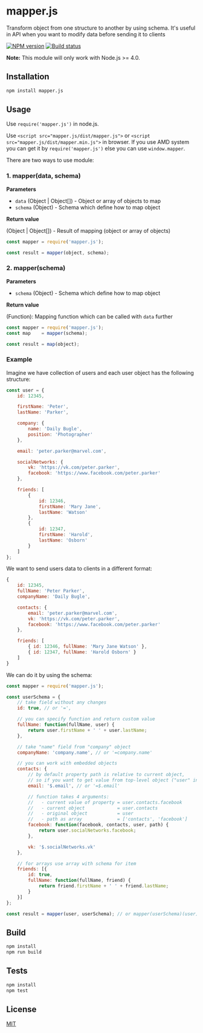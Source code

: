 # mapper.js

Transform object from one structure to another by using schema. It's useful in API when you want to modify data before sending it to clients

[![NPM version](https://img.shields.io/npm/v/mapper.js.svg)](https://npmjs.org/package/mapper.js)
[![Build status](https://img.shields.io/travis/Jokero/mapper.js.svg)](https://travis-ci.org/Jokero/mapper.js)

**Note:** This module will only work with Node.js >= 4.0.

## Installation

```sh
npm install mapper.js
```

## Usage

Use `require('mapper.js')` in node.js.

Use `<script src="mapper.js/dist/mapper.js">` or `<script src="mapper.js/dist/mapper.min.js">` in browser.
If you use AMD system you can get it by `require('mapper.js')` else you can use `window.mapper`.

There are two ways to use module:

### 1. mapper(data, schema)

**Parameters**

* `data` (Object | Object[]) - Object or array of objects to map
* `schema` (Object) - Schema which define how to map object

**Return value**

(Object | Object[]) - Result of mapping (object or array of objects)

```js
const mapper = require('mapper.js');

const result = mapper(object, schema);
```

### 2. mapper(schema)

**Parameters**

* `schema` (Object) - Schema which define how to map object

**Return value**

(Function): Mapping function which can be called with `data` further

```js
const mapper = require('mapper.js');
const map    = mapper(schema);

const result = map(object);
```

### Example

Imagine we have collection of users and each user object has the following structure:

```js
const user = {
    id: 12345,

    firstName: 'Peter',
    lastName: 'Parker',

    company: {
        name: 'Daily Bugle',
        position: 'Photographer'
    },

    email: 'peter.parker@marvel.com',

    socialNetworks: {
        vk: 'https://vk.com/peter.parker',
        facebook: 'https://www.facebook.com/peter.parker'
    },

    friends: [
        {
            id: 12346,
            firstName: 'Mary Jane',
            lastName: 'Watson'
        },
        {
            id: 12347,
            firstName: 'Harold',
            lastName: 'Osborn'
        }
    ]
};
```

We want to send users data to clients in a different format:

```js
{
    id: 12345,
    fullName: 'Peter Parker',
    companyName: 'Daily Bugle',

    contacts: {
        email: 'peter.parker@marvel.com',
        vk: 'https://vk.com/peter.parker',
        facebook: 'https://www.facebook.com/peter.parker'
    },

    friends: [
        { id: 12346, fullName: 'Mary Jane Watson' },
        { id: 12347, fullName: 'Harold Osborn' }
    ]
}
```

We can do it by using the schema:

```js
const mapper = require('mapper.js');

const userSchema = {
    // take field without any changes
    id: true, // or '=',

    // you can specify function and return custom value
    fullName: function(fullName, user) {
        return user.firstName + ' ' + user.lastName;
    },

    // take "name" field from "company" object
    companyName: 'company.name', // or '=company.name'

    // you can work with embedded objects
    contacts: {
        // by default property path is relative to current object,
        // so if you want to get value from top-level object ("user" in example) use "$"
        email: '$.email', // or '=$.email'

        // function takes 4 arguments:
        //   - current value of property = user.contacts.facebook
        //   - current object            = user.contacts
        //   - original object           = user
        //   - path as array             = ['contacts', 'facebook']
        facebook: function(facebook, contacts, user, path) {
            return user.socialNetworks.facebook;
        },

        vk: '$.socialNetworks.vk'
    },

    // for arrays use array with schema for item
    friends: [{
        id: true,
        fullName: function(fullName, friend) {
            return friend.firstName + ' ' + friend.lastName;
        }
    }]
};

const result = mapper(user, userSchema); // or mapper(userSchema)(user)
```

## Build

```sh
npm install
npm run build
```

## Tests

```sh
npm install
npm test
```

## License

[MIT](LICENSE)